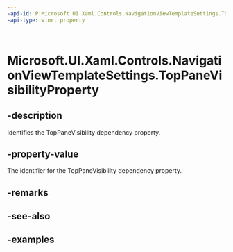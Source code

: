 ```yaml
---
-api-id: P:Microsoft.UI.Xaml.Controls.NavigationViewTemplateSettings.TopPaneVisibilityProperty
-api-type: winrt property

---
```

<!-- Property syntax.
public DependencyProperty TopPaneVisibilityProperty { get; }
-->

# Microsoft.UI.Xaml.Controls.NavigationViewTemplateSettings.TopPaneVisibilityProperty


## -description

Identifies the TopPaneVisibility dependency property.


## -property-value

The identifier for the TopPaneVisibility dependency property.


## -remarks


## -see-also


## -examples


